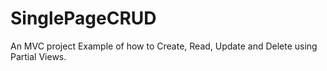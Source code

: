 # SinglePageCRUD
An MVC project
Example of how to Create, Read, Update and Delete using Partial Views.
